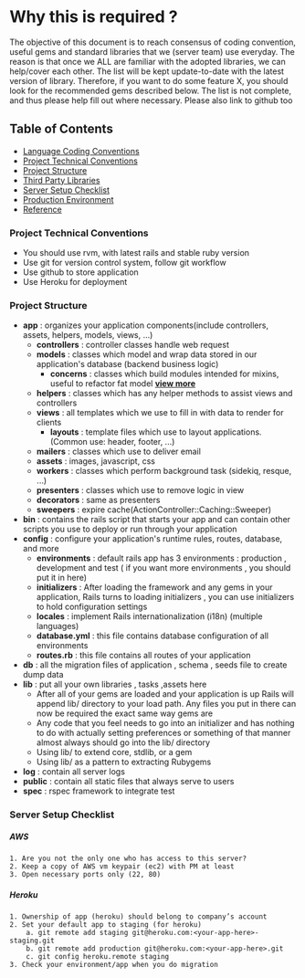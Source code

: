 # Why this is required ?
The objective of this document is to reach consensus of coding convention, useful gems and standard libraries that we (server team) use everyday. The reason is that once we ALL are familiar with the adopted libraries, we can help/cover each other. The list will be kept update-to-date with the latest version of library. Therefore, if you want to do some feature X, you should look for the recommended gems described below. The list is not complete, and thus please help fill out where necessary. Please also link to github too

## Table of Contents
* [Language Coding Conventions](https://github.com/nlds90/Server-Library-Standardization)  
* [Project Technical Conventions](#project-technical-conventions)  
* [Project Structure](#project-structure)  
* [Third Party Libraries](#third-party-libraries)  
* [Server Setup Checklist](#server-setup-checklist)  
* [Production Environment](#production-environment)  
* [Reference](#reference)  

### Project Technical Conventions
* You should use rvm, with latest rails and stable ruby version   
* Use git for version control system, follow git workflow  
* Use github to store application 
* Use Heroku for deployment 
 
### Project Structure
* __app__ : organizes your application components(include controllers, assets, helpers, models, views, ...)
  * __controllers__ : controller classes handle web request
  * __models__ : classes which model and wrap data stored in our application's database (backend business logic)
      * __concerns__ : classes which build modules intended for mixins, useful to refactor fat model **[view more](http://engineering.appfolio.com/2013/06/17/ruby-mixins-activesupportconcern/)** 
  * __helpers__ : classes which has any helper methods to assist views and controllers
  * __views__ : all templates which we use to fill in with data to render for clients
      * __layouts__ : template files which use to layout applications.(Common use: header, footer, ...)
  * __mailers__ : classes which use to deliver email
  * __assets__ : images, javascript, css
  * __workers__ : classes which perform background task (sidekiq, resque, ...)
  * __presenters__ : classes which use to remove logic in view
  * __decorators__ : same as presenters
  * __sweepers__ : expire cache(ActionController::Caching::Sweeper)
* __bin__ : contains the rails script that starts your app and can contain other scripts you use to deploy or run through your application
* __config__ : configure your application's runtime rules, routes, database, and more
  * __environments__ : default rails app has 3 environments : production , development and test ( if you want more environments , you should put it in here)
  * __initializers__ : After loading the framework and any gems in your application, Rails turns to loading initializers , you can use initializers to hold configuration settings
  * __locales__ : implement Rails internationalization (i18n) (multiple languages)
  * __database.yml__ : this file contains database configuration of all environments
  * __routes.rb__ : this file contains all routes of your application
* __db__ : all the migration files of application , schema , seeds file to create dump data
* __lib__ : put all your own libraries , tasks ,assets here
  * After all of your gems are loaded and your application is up Rails will append lib/ directory to your load path. Any files you put in there can now be required the exact same way gems are
  * Any code that you feel needs to go into an initializer and has nothing to do with actually setting preferences or something of that manner almost always should go into the lib/ directory
  * Using lib/ to extend core, stdlib, or a gem
  * Using lib/ as a pattern to extracting Rubygems
* __log__ : contain all server logs
* __public__ : contain all static files that always serve to users
* __spec__ : rspec framework to integrate test

### Server Setup Checklist

##### AWS
    1. Are you not the only one who has access to this server?
    2. Keep a copy of AWS vm keypair (ec2) with PM at least
    3. Open necessary ports only (22, 80)
    
##### Heroku
    1. Ownership of app (heroku) should belong to company’s account
    2. Set your default app to staging (for heroku)
        a. git remote add staging git@heroku.com:<your-app-here>-staging.git
        b. git remote add production git@heroku.com:<your-app-here>.git
        c. git config heroku.remote staging
    3. Check your environment/app when you do migration
